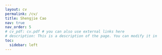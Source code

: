 ```yaml
---
layout: cv
permalink: /cv/
title: Shengjie Cao
nav: true
nav_order: 5
# cv_pdf: cv.pdf # you can also use external links here
# description: This is a description of the page. You can modify it in '_pages/cv.md'. You can also change or remove the top pdf download button.
toc:
  sidebar: left
---
```

